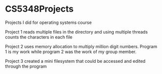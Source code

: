 # CS5348Projects
Projects I did for operating systems course

Project 1 reads multiple files in the directory and using multiple threads counts the characters in each file

Project 2 uses memory allocation to multiply million digit numbers. Program 1 is my work while program 2 was the work of my group member.

Project 3 created a mini filesystem that could be accessed and edited through the program
